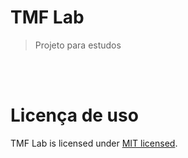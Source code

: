 # TMF Lab

> Projeto para estudos

<br>
<br>

# Licença de uso

TMF Lab is licensed under [MIT licensed](./LICENSE).
